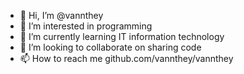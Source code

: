 - 👋 Hi, I’m @vannthey
- 👀 I’m interested in programming
- 🌱 I’m currently learning IT information technology
- 💞️ I’m looking to collaborate on sharing code
- 📫 How to reach me github.com/vannthey/vannthey

<!---
vannthey/vannthey is a ✨ special ✨ repository because its `README.md` (this file) appears on your GitHub profile.
You can click the Preview link to take a look at your changes.
--->

